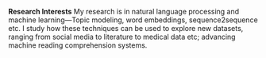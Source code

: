 **Research Interests** My research is in natural language processing and machine learning—Topic modeling, word embeddings, sequence2sequence etc. I study how these techniques can be used to explore new datasets, ranging from social media to literature to medical data etc; advancing machine reading comprehension systems.

